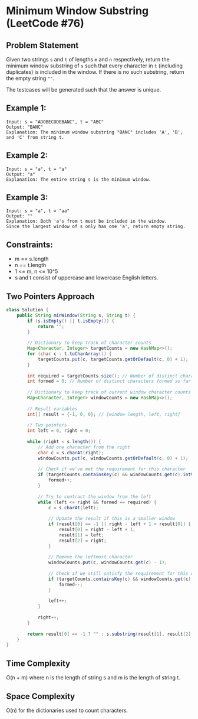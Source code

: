 # Minimum Window Substring (LeetCode #76)

## Problem Statement
Given two strings `s` and `t` of lengths `m` and `n` respectively, return the minimum window substring of `s` such that every character in `t` (including duplicates) is included in the window. If there is no such substring, return the empty string `""`.

The testcases will be generated such that the answer is unique.

## Example 1:
```
Input: s = "ADOBECODEBANC", t = "ABC"
Output: "BANC"
Explanation: The minimum window substring "BANC" includes 'A', 'B', and 'C' from string t.
```

## Example 2:
```
Input: s = "a", t = "a"
Output: "a"
Explanation: The entire string s is the minimum window.
```

## Example 3:
```
Input: s = "a", t = "aa"
Output: ""
Explanation: Both 'a's from t must be included in the window.
Since the largest window of s only has one 'a', return empty string.
```

## Constraints:
- m == s.length
- n == t.length
- 1 <= m, n <= 10^5
- s and t consist of uppercase and lowercase English letters.

## Two Pointers Approach
```java
class Solution {
    public String minWindow(String s, String t) {
        if (s.isEmpty() || t.isEmpty()) {
            return "";
        }
        
        // Dictionary to keep track of character counts
        Map<Character, Integer> targetCounts = new HashMap<>();
        for (char c : t.toCharArray()) {
            targetCounts.put(c, targetCounts.getOrDefault(c, 0) + 1);
        }
        
        int required = targetCounts.size(); // Number of distinct characters needed
        int formed = 0; // Number of distinct characters formed so far
        
        // Dictionary to keep track of current window character counts
        Map<Character, Integer> windowCounts = new HashMap<>();
        
        // Result variables
        int[] result = {-1, 0, 0}; // [window length, left, right]
        
        // Two pointers
        int left = 0, right = 0;
        
        while (right < s.length()) {
            // Add one character from the right
            char c = s.charAt(right);
            windowCounts.put(c, windowCounts.getOrDefault(c, 0) + 1);
            
            // Check if we've met the requirement for this character
            if (targetCounts.containsKey(c) && windowCounts.get(c).intValue() == targetCounts.get(c).intValue()) {
                formed++;
            }
            
            // Try to contract the window from the left
            while (left <= right && formed == required) {
                c = s.charAt(left);
                
                // Update the result if this is a smaller window
                if (result[0] == -1 || right - left + 1 < result[0]) {
                    result[0] = right - left + 1;
                    result[1] = left;
                    result[2] = right;
                }
                
                // Remove the leftmost character
                windowCounts.put(c, windowCounts.get(c) - 1);
                
                // Check if we still satisfy the requirement for this character
                if (targetCounts.containsKey(c) && windowCounts.get(c).intValue() < targetCounts.get(c).intValue()) {
                    formed--;
                }
                
                left++;
            }
            
            right++;
        }
        
        return result[0] == -1 ? "" : s.substring(result[1], result[2] + 1);
    }
}
```

## Time Complexity
O(n + m) where n is the length of string s and m is the length of string t.

## Space Complexity
O(n) for the dictionaries used to count characters.